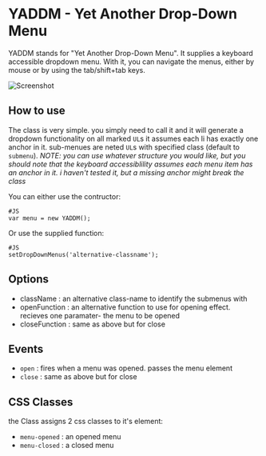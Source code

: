 YADDM - Yet Another Drop-Down Menu
=============
YADDM stands for "Yet Another Drop-Down Menu". 
It supplies a keyboard accessible dropdown menu. With it, you can navigate the menus, either by mouse or by using the tab/shift+tab keys.

![Screenshot](http://img691.imageshack.us/img691/4562/screenshotsw.png)

How to use
----------
The class is very simple. you simply need to call it and it will generate a dropdown functionality on all marked `UL`s
it assumes each li has exactly one anchor in it. sub-menues are neted `UL`s with specified class (default to `submenu`).
_NOTE: you can use whatever structure you would like, but you should note that the keyboard accessiblility assumes each menu item has an anchor in it. 
i haven't tested it, but a missing anchor might break the class_

You can either use the contructor:

	#JS
	var menu = new YADDM();
	
Or use the supplied function:
	
	#JS
	setDropDownMenus('alternative-classname');

Options
---------

  * className : an alternative class-name to identify the submenus with
  * openFunction : an alternative function to use for opening effect. recieves one paramater- the menu to be opened
  * closeFunction : same as above but for close
  
Events
-------
  * `open` : fires when a menu was opened. passes the menu element
  * `close` : same as above but for close
  
CSS Classes
------------
the Class assigns 2 css classes to it's element:

  * `menu-opened` : an opened menu
  * `menu-closed` : a closed menu
